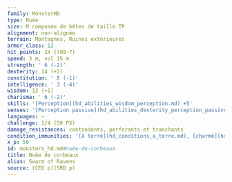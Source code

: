 ```yaml
---
family: MonsterHD
type: Nuée
size: M composée de bêtes de taille TP
alignment: non-alignée
terrain: Montagnes, Ruines extérieures
armor_class: 12
hit_points: 24 (7d8-7)
speed: 3 m, vol 15 m
strength: ' 6 (-2)'
dexterity: 14 (+2)
constitution: ' 8 (-1)'
intelligence: ' 3 (-4)'
wisdom: 12 (+1)
charisma: ' 6 (-2)'
skills: '[Perception](hd_abilities_wisdom_perception.md) +5'
senses: '[Perception passive](hd_abilities_dexterity_perception_passive.md) 15'
languages: —
challenge: 1/4 (50 PX)
damage_resistances: contondants, perforants et tranchants
condition_immunities: '[à terre](hd_conditions_a_terre.md), [charmé](hd_conditions_charme.md), [terrorisé](hd_conditions_terrorise.md), [empoigné](hd_conditions_empoigne.md), [étourdi](hd_conditions_etourdi.md), [entravé](hd_conditions_entrave.md), [paralysé](hd_conditions_paralyse.md) et [pétrifié](hd_conditions_petrifie.md)'
x_p: 50
id: monsters_hd.md#nuée-de-corbeaux
title: Nuée de corbeaux
alias: Swarm of Ravens
source: (CEO p)(SRD p)
---
```


